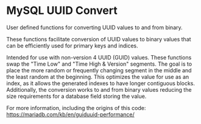 # MySQL UUID Convert
User defined functions for converting UUID values to and from binary.

These functions facilitate conversion of UUID values to binary values that can be efficiently used for primary keys and indices.

Intended for use with non-version 4 UUID (GUID) values. These functions swap the "Time Low" and "Time High & Version" segments. The goal is to place the more random or frequently changing segment in the middle and the least random at the beginning. This optimizes the value for use as an index, as it allows the generated indexes to have longer contiguous blocks. Additionally, the conversion works to and from binary values reducing the size requirements for a database field storing the value.

For more information, including the origins of this code:
https://mariadb.com/kb/en/guiduuid-performance/
